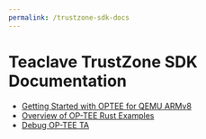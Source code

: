 ```yaml
---
permalink: /trustzone-sdk-docs
---
```


# Teaclave TrustZone SDK Documentation

* [Getting Started with OPTEE for QEMU ARMv8](getting-started-with-optee-for-qemu-armv8.md)
* [Overview of OP-TEE Rust Examples](overview-of-optee-rust-examples.md)
* [Debug OP-TEE TA](debug-optee-ta.md)
